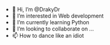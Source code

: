 - 👋 Hi, I’m @DrakyDr
- 👀 I’m interested in Web development
- 🌱 I’m currently learning Python
- 💞️ I’m looking to collaborate on ...
- 📫 How to dance like an idiot

<!---
DrakyDr/DrakyDr is a ✨ special ✨ repository because its `README.md` (this file) appears on your GitHub profile.
You can click the Preview link to take a look at your changes.
--->
